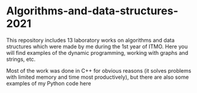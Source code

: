 # Algorithms-and-data-structures-2021

This repository includes 13 laboratory works on algorithms and data structures which were made by me during the 1st year of ITMO. Here you will find examples of the dynamic programming, working with graphs and strings, etc.

Most of the work was done in C++ for obvious reasons (it solves problems with limited memory and time most productively), but there are also some examples of my Python code here
